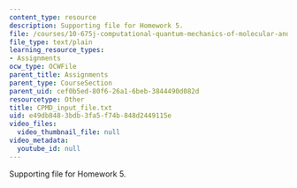 ```yaml
---
content_type: resource
description: Supporting file for Homework 5.
file: /courses/10-675j-computational-quantum-mechanics-of-molecular-and-extended-systems-fall-2004/e49db8483bdb3fa5f74b848d2449115e_CPMD_input_file.txt
file_type: text/plain
learning_resource_types:
- Assignments
ocw_type: OCWFile
parent_title: Assignments
parent_type: CourseSection
parent_uid: cef0b5ed-80f6-26a1-6beb-3844490d082d
resourcetype: Other
title: CPMD_input_file.txt
uid: e49db848-3bdb-3fa5-f74b-848d2449115e
video_files:
  video_thumbnail_file: null
video_metadata:
  youtube_id: null
---
```

Supporting file for Homework 5.

